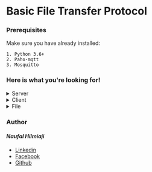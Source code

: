 # Basic File Transfer Protocol

### Prerequisites
Make sure you have already installed:

```
1. Python 3.6+
2. Paho-mqtt
3. Mosquitto
```
### Here is what you're looking for!

<details>
  <summary>Server</summary>
  <p>Python code for server</p>
  
  &nbsp;&nbsp;&nbsp;&nbsp;&nbsp;&rarr;&nbsp;[Client.ipynb](https://github.com/naufalhilmiaji/basic-ftp/blob/master/Client.ipynb)
</details>

<details>
  <summary>Client</summary>
  <p>Python code for client</p>
  
  &nbsp;&nbsp;&nbsp;&nbsp;&nbsp;&rarr;&nbsp;[Server.ipynb](https://github.com/naufalhilmiaji/basic-ftp/blob/master/Server.ipynb)
</details>

<details>
  <summary>File</summary>
  <p>File for transfer</p>
  
  &nbsp;&nbsp;&nbsp;&nbsp;&nbsp;&rarr;&nbsp;[contoh.txt](https://github.com/naufalhilmiaji/basic-ftp/blob/master/contoh.txt)
</details>

### Author
#### _Naufal Hilmiaji_
* [Linkedin](https://www.linkedin.com/in/naufalhilmiaji/)
* [Facebook](https://www.facebook.com/naufal.hilmiaji)
* [Github](https://github.com/naufalhilmiaji)






















